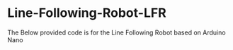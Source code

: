 # Line-Following-Robot-LFR
The Below provided code is for the Line Following Robot based on Arduino Nano
